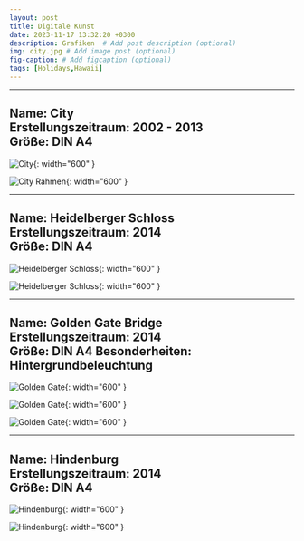 ```yaml
---
layout: post
title: Digitale Kunst
date: 2023-11-17 13:32:20 +0300
description: Grafiken  # Add post description (optional)
img: city.jpg # Add image post (optional) 
fig-caption: # Add figcaption (optional)
tags: [Holidays,Hawaii]
---
```



---
**Name:** City      
**Erstellungszeitraum:** 2002 - 2013       
**Größe:** DIN A4 
---

![City]({{site.baseurl}}/assets/img/city70k.jpg){: width="600" }

![City Rahmen]({{site.baseurl}}/assets/img/City70k.jpg){: width="600" }



---
**Name:** Heidelberger Schloss    
**Erstellungszeitraum:** 2014      
**Größe:** DIN A4
---

![Heidelberger Schloss]({{site.baseurl}}/assets/img/heidelberger_schloss2.jpg){: width="600" }

![Heidelberger Schloss]({{site.baseurl}}/assets/img/heidelbergerschlossrahmen5.jpg){: width="600" }



---
**Name:** Golden Gate Bridge   
**Erstellungszeitraum:** 2014      
**Größe:** DIN A4
**Besonderheiten:** Hintergrundbeleuchtung
---

![Golden Gate]({{site.baseurl}}/assets/img/golden_gate.jpg){: width="600" }

![Golden Gate]({{site.baseurl}}/assets/img/goldengatebridgerahmen.jpg){: width="600" }

![Golden Gate]({{site.baseurl}}/assets/img/goldengatef.jpg){: width="600" }



---
**Name:** Hindenburg   
**Erstellungszeitraum:** 2014      
**Größe:** DIN A4
---

![Hindenburg]({{site.baseurl}}/assets/img/hindenburg.jpg){: width="600" }

![Hindenburg]({{site.baseurl}}/assets/img/hindenburg2.jpg){: width="600" }




